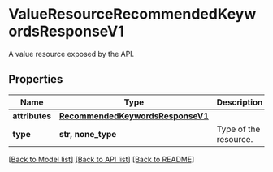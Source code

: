 # ValueResourceRecommendedKeywordsResponseV1

A value resource exposed by the API.

## Properties
Name | Type | Description | Notes
------------ | ------------- | ------------- | -------------
**attributes** | [**RecommendedKeywordsResponseV1**](RecommendedKeywordsResponseV1.md) |  | [optional] 
**type** | **str, none_type** | Type of the resource. | [optional] 

[[Back to Model list]](../README.md#documentation-for-models) [[Back to API list]](../README.md#documentation-for-api-endpoints) [[Back to README]](../README.md)


